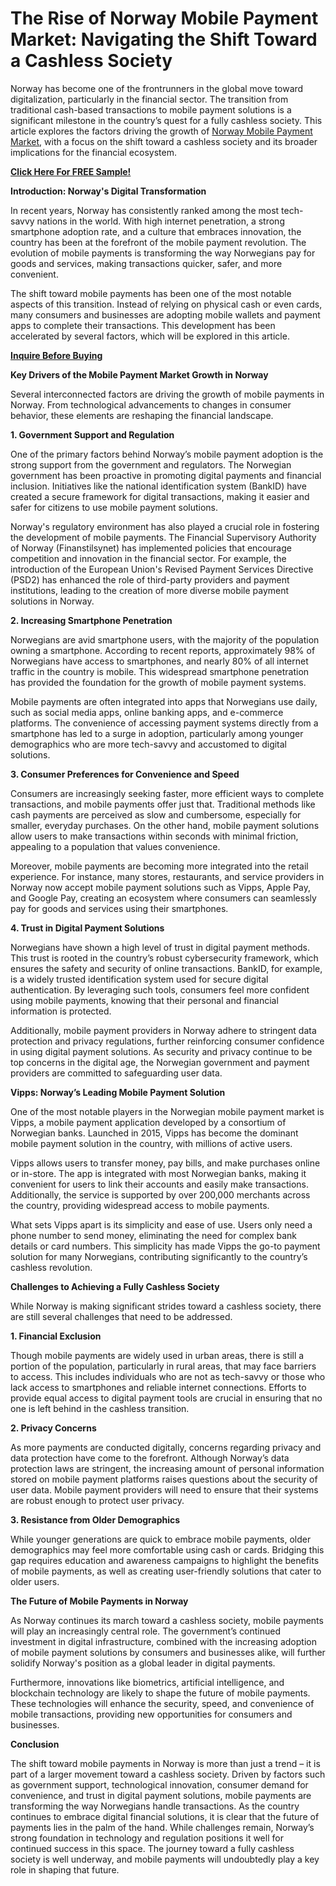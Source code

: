 # The Rise of Norway Mobile Payment Market: Navigating the Shift Toward a Cashless Society

Norway has become one of the frontrunners in the global move toward digitalization, particularly in the financial sector. The transition from traditional cash-based transactions to mobile payment solutions is a significant milestone in the country’s quest for a fully cashless society. This article explores the factors driving the growth of [Norway Mobile Payment Market](https://www.nextmsc.com/report/norway-mobile-payment-market), with a focus on the shift toward a cashless society and its broader implications for the financial ecosystem.

[**Click Here For FREE Sample!**](https://www.nextmsc.com/norway-mobile-payment-market/request-sample)

**Introduction: Norway's Digital Transformation**

In recent years, Norway has consistently ranked among the most tech-savvy nations in the world. With high internet penetration, a strong smartphone adoption rate, and a culture that embraces innovation, the country has been at the forefront of the mobile payment revolution. The evolution of mobile payments is transforming the way Norwegians pay for goods and services, making transactions quicker, safer, and more convenient.

The shift toward mobile payments has been one of the most notable aspects of this transition. Instead of relying on physical cash or even cards, many consumers and businesses are adopting mobile wallets and payment apps to complete their transactions. This development has been accelerated by several factors, which will be explored in this article.

[**Inquire Before Buying**](https://www.nextmsc.com/norway-mobile-payment-market/inquire-before-buying)

**Key Drivers of the Mobile Payment Market Growth in Norway**

Several interconnected factors are driving the growth of mobile payments in Norway. From technological advancements to changes in consumer behavior, these elements are reshaping the financial landscape.

**1. Government Support and Regulation**

One of the primary factors behind Norway’s mobile payment adoption is the strong support from the government and regulators. The Norwegian government has been proactive in promoting digital payments and financial inclusion. Initiatives like the national identification system (BankID) have created a secure framework for digital transactions, making it easier and safer for citizens to use mobile payment solutions.

Norway's regulatory environment has also played a crucial role in fostering the development of mobile payments. The Financial Supervisory Authority of Norway (Finanstilsynet) has implemented policies that encourage competition and innovation in the financial sector. For example, the introduction of the European Union's Revised Payment Services Directive (PSD2) has enhanced the role of third-party providers and payment institutions, leading to the creation of more diverse mobile payment solutions in Norway.

**2. Increasing Smartphone Penetration**

Norwegians are avid smartphone users, with the majority of the population owning a smartphone. According to recent reports, approximately 98% of Norwegians have access to smartphones, and nearly 80% of all internet traffic in the country is mobile. This widespread smartphone penetration has provided the foundation for the growth of mobile payment systems.

Mobile payments are often integrated into apps that Norwegians use daily, such as social media apps, online banking apps, and e-commerce platforms. The convenience of accessing payment systems directly from a smartphone has led to a surge in adoption, particularly among younger demographics who are more tech-savvy and accustomed to digital solutions.

**3. Consumer Preferences for Convenience and Speed**

Consumers are increasingly seeking faster, more efficient ways to complete transactions, and mobile payments offer just that. Traditional methods like cash payments are perceived as slow and cumbersome, especially for smaller, everyday purchases. On the other hand, mobile payment solutions allow users to make transactions within seconds with minimal friction, appealing to a population that values convenience.

Moreover, mobile payments are becoming more integrated into the retail experience. For instance, many stores, restaurants, and service providers in Norway now accept mobile payment solutions such as Vipps, Apple Pay, and Google Pay, creating an ecosystem where consumers can seamlessly pay for goods and services using their smartphones.

**4. Trust in Digital Payment Solutions**

Norwegians have shown a high level of trust in digital payment methods. This trust is rooted in the country’s robust cybersecurity framework, which ensures the safety and security of online transactions. BankID, for example, is a widely trusted identification system used for secure digital authentication. By leveraging such tools, consumers feel more confident using mobile payments, knowing that their personal and financial information is protected.

Additionally, mobile payment providers in Norway adhere to stringent data protection and privacy regulations, further reinforcing consumer confidence in using digital payment solutions. As security and privacy continue to be top concerns in the digital age, the Norwegian government and payment providers are committed to safeguarding user data.

**Vipps: Norway’s Leading Mobile Payment Solution**

One of the most notable players in the Norwegian mobile payment market is Vipps, a mobile payment application developed by a consortium of Norwegian banks. Launched in 2015, Vipps has become the dominant mobile payment solution in the country, with millions of active users.

Vipps allows users to transfer money, pay bills, and make purchases online or in-store. The app is integrated with most Norwegian banks, making it convenient for users to link their accounts and easily make transactions. Additionally, the service is supported by over 200,000 merchants across the country, providing widespread access to mobile payments.

What sets Vipps apart is its simplicity and ease of use. Users only need a phone number to send money, eliminating the need for complex bank details or card numbers. This simplicity has made Vipps the go-to payment solution for many Norwegians, contributing significantly to the country’s cashless revolution.

**Challenges to Achieving a Fully Cashless Society**

While Norway is making significant strides toward a cashless society, there are still several challenges that need to be addressed.

**1. Financial Exclusion**

Though mobile payments are widely used in urban areas, there is still a portion of the population, particularly in rural areas, that may face barriers to access. This includes individuals who are not as tech-savvy or those who lack access to smartphones and reliable internet connections. Efforts to provide equal access to digital payment tools are crucial in ensuring that no one is left behind in the cashless transition.

**2. Privacy Concerns**

As more payments are conducted digitally, concerns regarding privacy and data protection have come to the forefront. Although Norway’s data protection laws are stringent, the increasing amount of personal information stored on mobile payment platforms raises questions about the security of user data. Mobile payment providers will need to ensure that their systems are robust enough to protect user privacy.

**3. Resistance from Older Demographics**

While younger generations are quick to embrace mobile payments, older demographics may feel more comfortable using cash or cards. Bridging this gap requires education and awareness campaigns to highlight the benefits of mobile payments, as well as creating user-friendly solutions that cater to older users.

**The Future of Mobile Payments in Norway**

As Norway continues its march toward a cashless society, mobile payments will play an increasingly central role. The government’s continued investment in digital infrastructure, combined with the increasing adoption of mobile payment solutions by consumers and businesses alike, will further solidify Norway's position as a global leader in digital payments.

Furthermore, innovations like biometrics, artificial intelligence, and blockchain technology are likely to shape the future of mobile payments. These technologies will enhance the security, speed, and convenience of mobile transactions, providing new opportunities for consumers and businesses.

**Conclusion**

The shift toward mobile payments in Norway is more than just a trend – it is part of a larger movement toward a cashless society. Driven by factors such as government support, technological innovation, consumer demand for convenience, and trust in digital payment solutions, mobile payments are transforming the way Norwegians handle transactions. As the country continues to embrace digital financial solutions, it is clear that the future of payments lies in the palm of the hand. While challenges remain, Norway’s strong foundation in technology and regulation positions it well for continued success in this space. The journey toward a fully cashless society is well underway, and mobile payments will undoubtedly play a key role in shaping that future.
